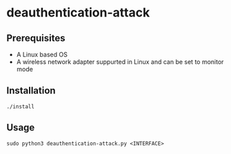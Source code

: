 # deauthentication-attack

## Prerequisites
* A Linux based OS
* A wireless network adapter suppurted in Linux and can be set to monitor mode

## Installation
```
./install
```

## Usage
```
sudo python3 deauthentication-attack.py <INTERFACE>
```
